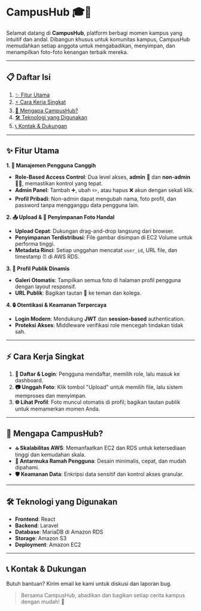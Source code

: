 # CampusHub 🎓📸

Selamat datang di **CampusHub**, platform berbagi momen kampus yang intuitif dan andal. Dibangun khusus untuk komunitas kampus, CampusHub memudahkan setiap anggota untuk mengabadikan, menyimpan, dan menampilkan foto-foto kenangan terbaik mereka.

---

## 📋 Daftar Isi

1. [✨ Fitur Utama](#-fitur-utama)
2. [⚡ Cara Kerja Singkat](#-cara-kerja-singkat)
3. [🚀 Mengapa CampusHub?](#-mengapa-campushub)
4. [🛠 Teknologi yang Digunakan](#-teknologi-yang-digunakan)
5. [📞 Kontak & Dukungan](#-kontak--dukungan)

---

## ✨ Fitur Utama

**1. 👥 Manajemen Pengguna Canggih**  
- **Role-Based Access Control**: Dua level akses, **admin** 🔑 dan **non-admin** 🧑‍🎓, memastikan kontrol yang tepat.  
- **Admin Panel**: Tambah ➕, ubah ✏️, atau hapus ❌ akun dengan sekali klik.  
- **Profil Pribadi**: Non-admin dapat mengubah nama, foto profil, dan password tanpa mengganggu data pengguna lain.

**2. 📤 Upload & 💾 Penyimpanan Foto Handal**  
- **Upload Cepat**: Dukungan drag-and-drop langsung dari browser.  
- **Penyimpanan Terdistribusi**: File gambar disimpan di EC2 Volume untuk performa tinggi.  
- **Metadata Rinci**: Setiap unggahan mencatat `user_id`, URL file, dan timestamp ⏰ di AWS RDS.

**3. 🌟 Profil Publik Dinamis**  
- **Galeri Otomatis**: Tampilkan semua foto di halaman profil pengguna dengan layout responsif.  
- **URL Publik**: Bagikan tautan 🔗 ke teman dan kolega.

**4. 🔒 Otentikasi & Keamanan Terpercaya**  
- **Login Modern**: Mendukung **JWT** dan **session-based** authentication.  
- **Proteksi Akses**: Middleware verifikasi role mencegah tindakan tidak sah.

---

## ⚡ Cara Kerja Singkat

1. **📝 Daftar & Login**: Pengguna mendaftar, memilih role, lalu masuk ke dashboard.  
2. **📷 Unggah Foto**: Klik tombol "Upload" untuk memilih file, lalu sistem memproses dan menyimpan.  
3. **🌐 Lihat Profil**: Foto muncul otomatis di profil; bagikan tautan publik untuk memamerkan momen Anda.

---

## 🚀 Mengapa CampusHub?

- **🔝 Skalabilitas AWS**: Memanfaatkan EC2 dan RDS untuk ketersediaan tinggi dan kemudahan skala.  
- **🎨 Antarmuka Ramah Pengguna**: Desain minimalis, cepat, dan mudah dipahami.  
- **🛡 Keamanan Data**: Enkripsi data sensitif dan kontrol akses granular.

---

## 🛠 Teknologi yang Digunakan

- **Frontend**: React  
- **Backend**: Laravel
- **Database**: MariaDB di Amazon RDS  
- **Storage**: Amazon S3  
- **Deployment**: Amazon EC2

---

## 📞 Kontak & Dukungan

Butuh bantuan? Kirim email ke kami untuk diskusi dan laporan bug.

> Bersama CampusHub, abadikan dan bagikan setiap cerita kampus dengan mudah! 🎉
